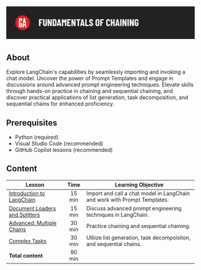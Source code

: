 # ![[Fundamentals of Chaining]](./assets/fundamentals-of-chaining.png)

## About

Explore LangChain's capabilities by seamlessly importing and invoking a chat model. Uncover the power of Prompt Templates and engage in discussions around advanced prompt engineering techniques. Elevate skills through hands-on practice in chaining and sequential chaining, and discover practical applications of list generation, task decomposition, and sequential chains for enhanced proficiency.

## Prerequisites

- Python (required) 
- Visual Studio Code (recommended)
- GitHub Copilot lessons (recommended) 

## Content

| Lesson |  Time |  Learning Objective |
| ------ |:----------:| ------ |
| [Introduction to LangChain](./lang-chain/intro-to-langchain-starter-code.ipynb)  | 15 min |  Import and call a chat model in LangChain and work with Prompt Templates. |
| [Document Loaders and Splitters](./loaders-and-splitters/loaders-and-splitters-starter-code.ipynb)   | 15 min | Discuss advanced prompt engineering techniques in LangChain.|
| [Advanced: Multiple Chains](./multiple-chains/multiple-chains-starter-code.ipynb) | 30 min |  Practice chaining and sequential chaining. |
| [Complex Tasks](./blog-post-lab/blog-post-lab-starter-code.ipynb) | 30 min | Utliize list generation, task decompoisiton, and sequential chains. |
| **Total content**   | 90 min |     |


